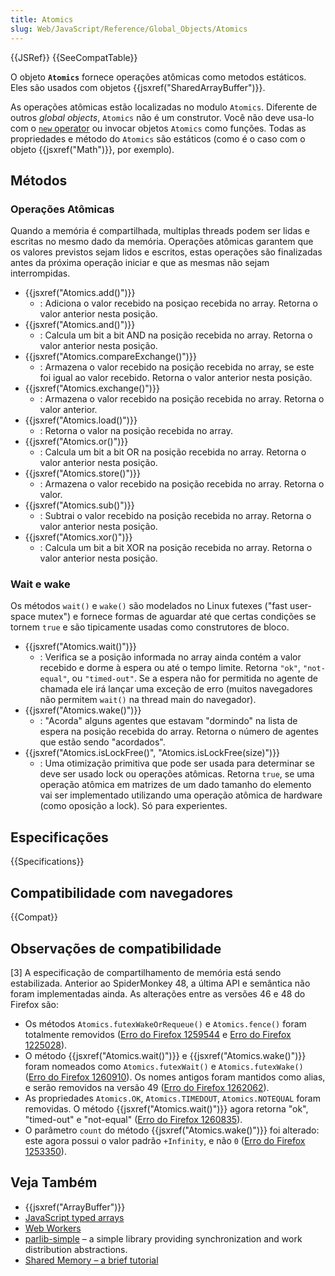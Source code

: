 ```yaml
---
title: Atomics
slug: Web/JavaScript/Reference/Global_Objects/Atomics
---
```


{{JSRef}} {{SeeCompatTable}}

O objeto **`Atomics`** fornece operações atômicas como metodos estáticos. Eles são usados com objetos {{jsxref("SharedArrayBuffer")}}.

As operações atômicas estão localizadas no modulo `Atomics`. Diferente de outros _global objects_, `Atomics` não é um construtor. Você não deve usa-lo com o [`new` operator](/pt-BR/docs/Web/JavaScript/Reference/Operators/new) ou invocar objetos `Atomics` como funções. Todas as propriedades e método do `Atomics` são estáticos (como é o caso com o objeto {{jsxref("Math")}}, por exemplo).

## Métodos

### Operações Atômicas

Quando a memória é compartilhada, multiplas threads podem ser lidas e escritas no mesmo dado da memória. Operações atômicas garantem que os valores previstos sejam lidos e escritos, estas operações são finalizadas antes da próxima operação iniciar e que as mesmas não sejam interrompidas.

- {{jsxref("Atomics.add()")}}
  - : Adiciona o valor recebido na posiçao recebida no array. Retorna o valor anterior nesta posição.
- {{jsxref("Atomics.and()")}}
  - : Calcula um bit a bit AND na posição recebida no array. Retorna o valor anterior nesta posição.
- {{jsxref("Atomics.compareExchange()")}}
  - : Armazena o valor recebido na posição recebida no array, se este foi igual ao valor recebido. Retorna o valor anterior nesta posição.
- {{jsxref("Atomics.exchange()")}}
  - : Armazena o valor recebido na posição recebida no array. Retorna o valor anterior.
- {{jsxref("Atomics.load()")}}
  - : Retorna o valor na posição recebida no array.
- {{jsxref("Atomics.or()")}}
  - : Calcula um bit a bit OR na posição recebida no array. Retorna o valor anterior nesta posição.
- {{jsxref("Atomics.store()")}}
  - : Armazena o valor recebido na posição recebida no array. Retorna o valor.
- {{jsxref("Atomics.sub()")}}
  - : Subtrai o valor recebido na posição recebida no array. Retorna o valor anterior nesta posição.
- {{jsxref("Atomics.xor()")}}
  - : Calcula um bit a bit XOR na posição recebida no array. Retorna o valor anterior nesta posição.

### Wait e wake

Os métodos `wait()` e `wake()` são modelados no Linux futexes ("fast user-space mutex") e fornece formas de aguardar até que certas condições se tornem `true` e são tipicamente usadas como construtores de bloco.

- {{jsxref("Atomics.wait()")}}
  - : Verifica se a posição informada no array ainda contém a valor recebido e dorme à espera ou até o tempo limite. Retorna `"ok"`, `"not-equal"`, ou `"timed-out"`. Se a espera não for permitida no agente de chamada ele irá lançar uma exceção de erro (muitos navegadores não permitem `wait()` na thread main do navegador).
- {{jsxref("Atomics.wake()")}}
  - : "Acorda" alguns agentes que estavam "dormindo" na lista de espera na posição recebida do array. Retorna o número de agentes que estão sendo "acordados".
- {{jsxref("Atomics.isLockFree()", "Atomics.isLockFree(size)")}}
  - : Uma otimização primitiva que pode ser usada para determinar se deve ser usado lock ou operações atômicas. Retorna `true`, se uma operação atômica em matrizes de um dado tamanho do elemento vai ser implementado utilizando uma operação atômica de hardware (como oposição a lock). Só para experientes.

## Especificações

{{Specifications}}

## Compatibilidade com navegadores

{{Compat}}

## Observações de compatibilidade

\[3] A especificação de compartilhamento de memória está sendo estabilizada. Anterior ao SpiderMonkey 48, a última API e semântica não foram implementadas ainda. As alterações entre as versões 46 e 48 do Firefox são:

- Os métodos `Atomics.futexWakeOrRequeue()` e `Atomics.fence()` foram totalmente removidos ([Erro do Firefox 1259544](https://bugzil.la/1259544) e [Erro do Firefox 1225028](https://bugzil.la/1225028)).
- O método {{jsxref("Atomics.wait()")}} e {{jsxref("Atomics.wake()")}} foram nomeados como `Atomics.futexWait()` e `Atomics.futexWake()` ([Erro do Firefox 1260910](https://bugzil.la/1260910)). Os nomes antigos foram mantidos como alias, e serão removidos na versão 49 ([Erro do Firefox 1262062](https://bugzil.la/1262062)).
- As propriedades `Atomics.OK`, `Atomics.TIMEDOUT`, `Atomics.NOTEQUAL` foram removidas. O método {{jsxref("Atomics.wait()")}} agora retorna "ok", "timed-out" e "not-equal" ([Erro do Firefox 1260835](https://bugzil.la/1260835)).
- O parâmetro `count` do método {{jsxref("Atomics.wake()")}} foi alterado: este agora possui o valor padrão `+Infinity`, e não `0` ([Erro do Firefox 1253350](https://bugzil.la/1253350)).

## Veja Também

- {{jsxref("ArrayBuffer")}}
- [JavaScript typed arrays](/pt-BR/docs/Web/JavaScript/Typed_arrays)
- [Web Workers](/pt-BR/docs/Web/API/Web_Workers_API)
- [parlib-simple](https://github.com/lars-t-hansen/parlib-simple) – a simple library providing synchronization and work distribution abstractions.
- [Shared Memory – a brief tutorial](https://github.com/tc39/ecmascript_sharedmem/blob/master/TUTORIAL.md)
